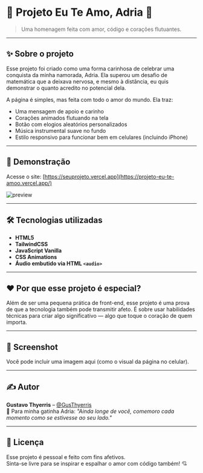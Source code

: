 # 💖 Projeto Eu Te Amo, Adria 🌸

> Uma homenagem feita com amor, código e corações flutuantes.  

---

## ✨ Sobre o projeto

Esse projeto foi criado como uma forma carinhosa de celebrar uma conquista da minha namorada, Adria. Ela superou um desafio de matemática que a deixava nervosa, e mesmo à distância, eu quis demonstrar o quanto acredito no potencial dela.

A página é simples, mas feita com todo o amor do mundo. Ela traz:

- Uma mensagem de apoio e carinho
- Corações animados flutuando na tela
- Botão com elogios aleatórios personalizados
- Música instrumental suave no fundo
- Estilo responsivo para funcionar bem em celulares (incluindo iPhone)

---

## 📱 Demonstração

Acesse o site: [https://seuprojeto.vercel.app](https://projeto-eu-te-amoo.vercel.app/)

![preview](./screenshot.png)

---

## 🛠️ Tecnologias utilizadas

- **HTML5**
- **TailwindCSS**
- **JavaScript Vanilla**
- **CSS Animations**
- **Áudio embutido via HTML `<audio>`**

---

## ❤️ Por que esse projeto é especial?

Além de ser uma pequena prática de front-end, esse projeto é uma prova de que a tecnologia também pode transmitir afeto. É sobre usar habilidades técnicas para criar algo significativo — algo que toque o coração de quem importa.

---

## 📸 Screenshot

Você pode incluir uma imagem aqui (como o visual da página no celular).

---

## ✍️ Autor

**Gustavo Thyerris** – [@GusThyerris](https://github.com/GusThyerris)  
💌 Para minha gatinha Adria: *"Ainda longe de você, comemoro cada momento como se estivesse ao seu lado."*

---

## 📄 Licença

Esse projeto é pessoal e feito com fins afetivos.  
Sinta-se livre para se inspirar e espalhar o amor com código também! 💘
